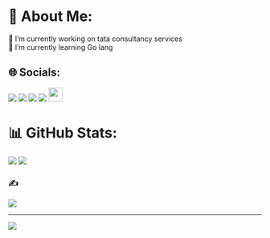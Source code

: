 # 💫 About Me:
🔭 I’m currently working on tata consultancy services<br>🌱 I’m currently learning Go lang<br>


## 🌐 Socials:
<a href="https://twitter.com/HEuduardo" target="_blank"> <img src="https://img.shields.io/badge/-Twitter-blue?style=for-the-badge&logo=twitter&logoColor=white"></a>
  <a href="https://www.linkedin.com/in/eduardo-henrique-lisboa-alves-077943a8/" target="_blank"> <img src="https://img.shields.io/badge/-LinkedIn-darkblue?style=for-the-badge&logo=linkedin&logoColor=white"></a>
  <a href="https://www.instagram.com/duuh_lisboa/" target="_blank"> <img src="https://img.shields.io/badge/-Instagram-purple?style=for-the-badge&logo=instagram&logoColor=white"></a>
  <a href="mailto:henriqueeduardo63@gmail.com" target="_blank"> <img src="https://img.shields.io/badge/-Gmail-darkred?style=for-the-badge&logo=gmail&logoColor=white"></a>
    <a height="50" href="https://cursos.alura.com.br/vitrinedev/henriqueeduardo63" target="_blank"><img height="28" src="https://media.glassdoor.com/sqll/2500530/alura-squarelogo-1602197362646.png" target="_blank"></a>
  



# 📊 GitHub Stats:
![](https://github-readme-stats.vercel.app/api?username=Eduardo-Lisboa&theme=dark&hide_border=true&include_all_commits=false&count_private=false)
![](https://github-readme-stats.vercel.app/api/top-langs/?username=Eduardo-Lisboa&theme=dark&hide_border=true&include_all_commits=false&count_private=false&layout=compact)

### ✍️ 
![](https://quotes-github-readme.vercel.app/api?type=horizontal&theme=dark)

---
[![](https://visitcount.itsvg.in/api?id=Eduardo-Lisboa&icon=0&color=0)](https://visitcount.itsvg.in)

<!-- Proudly created with GPRM ( https://gprm.itsvg.in ) -->


